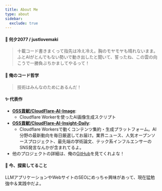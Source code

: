 ```yaml
---
title: About Me
type: about
sidebar:
  exclude: true
---
```

#### 👋 何夕2077 / justlovemaki

> 十載コード書きまくって指先は冷え冷え。胸のモヤモヤも晴れないまま。
> ふとAIがとんでもない勢いで動き出したと聞いて、誓ったね、この雲の向こうで一勝負ぶちかましてやるって！

#### 🚀 俺のコード哲学

> 技術はみんなのためにあるんだ！

#### ✨ 代表作

*   **[OSS貢献/CloudFlare-AI-Image](https://github.com/justlovemaki/CloudFlare-AI-Image)**:
    *   Cloudflare Workerを使ったAI画像生成スクリプト
*   **[OSS貢献/CloudFlare-AI-Insight-Daily](https://github.com/justlovemaki/CloudFlare-AI-Insight-Daily)**:
    *   Cloudflare Workersで動くコンテンツ集約・生成プラットフォーム。AI分野の最新動向を毎日厳選してお届け。業界ニュース、人気オープンソースプロジェクト、最先端の学術論文、テック系インフルエンサーのSNS発言なんかが含まれてるよ。
*   他のプロジェクトの詳細は、俺の[GitHub](https://github.com/justlovemaki)を見てくれよな！

#### 🌱 今、探索してること

LLMアプリケーションやWebサイトのSEOにめっちゃ興味があって、現在猛勉強中＆実践中だよ。